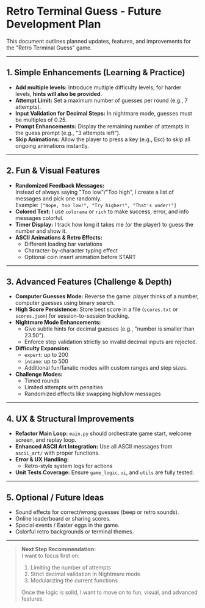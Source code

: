 # Retro Terminal Guess - Future Development Plan

This document outlines planned updates, features, and improvements for the "Retro Terminal Guess" game.

---

## 1. Simple Enhancements (Learning & Practice)

- **Add multiple levels:** Introduce multiple difficulty levels; for harder levels, **hints will also be provided**.  
- **Attempt Limit:** Set a maximum number of guesses per round (e.g., 7 attempts).  
- **Input Validation for Decimal Steps:** In nightmare mode, guesses must be multiples of 0.25.  
- **Prompt Enhancements:** Display the remaining number of attempts in the guess prompt (e.g., "3 attempts left").  
- **Skip Animations:** Allow the player to press a key (e.g., Esc) to skip all ongoing animations instantly.

---

## 2. Fun & Visual Features

- **Randomized Feedback Messages:**  
  Instead of always saying "Too low"/"Too high", I create a list of messages and pick one randomly.  
  Example: `["Nope, too low!", "Try higher!", "That's under!"]`
- **Colored Text:** I use `colorama` or `rich` to make success, error, and info messages colorful.
- **Timer Display:** I track how long it takes me (or the player) to guess the number and show it.
- **ASCII Animations & Retro Effects:**
  - Different loading bar variations
  - Character-by-character typing effect
  - Optional coin insert animation before START

---

## 3. Advanced Features (Challenge & Depth)

- **Computer Guesses Mode:** Reverse the game: player thinks of a number, computer guesses using binary search.
- **High Score Persistence:** Store best score in a file (`scores.txt` or `scores.json`) for session-to-session tracking.
- **Nightmare Mode Enhancements:**
  - Give subtle hints for decimal guesses (e.g., "number is smaller than 23.50").
  - Enforce step validation strictly so invalid decimal inputs are rejected.
- **Difficulty Expansion:**
  - `expert`: up to 200
  - `insane`: up to 500
  - Additional fun/fanatic modes with custom ranges and step sizes.
- **Challenge Modes:**
  - Timed rounds
  - Limited attempts with penalties
  - Randomized effects like swapping high/low messages

---

## 4. UX & Structural Improvements

- **Refactor Main Loop:** `main.py` should orchestrate game start, welcome screen, and replay loop.
- **Enhanced ASCII Art Integration:** Use all ASCII messages from `ascii_art/` with proper functions.
- **Error & UX Handling:**
  - Retro-style system logs for actions
- **Unit Tests Coverage:** Ensure `game_logic`, `ui`, and `utils` are fully tested.

---

## 5. Optional / Future Ideas

- Sound effects for correct/wrong guesses (beep or retro sounds).
- Online leaderboard or sharing scores.
- Special events / Easter eggs in the game.
- Colorful retro backgrounds or terminal themes.

---

> **Next Step Recommendation:**  
> I want to focus first on:
> 1. Limiting the number of attempts
> 2. Strict decimal validation in Nightmare mode
> 3. Modularizing the current functions
>
> Once the logic is solid, I want to move on to fun, visual, and advanced features.
